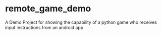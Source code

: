 # remote_game_demo

A Demo Project for showing the capability of a python game who receives input instructions from an android app
